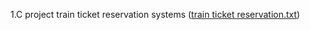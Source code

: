 1.C project train ticket reservation systems
([train ticket reservation.txt](https://github.com/Chiragrs21/c-project/files/9353892/train.ticket.reservation.txt))
